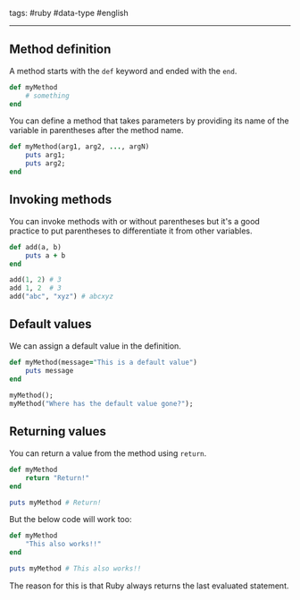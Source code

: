 tags: #ruby #data-type #english

---

## Method definition
A method starts with the `def` keyword and ended with the `end`.

```rb
def myMethod
	# something
end
```

You can define a method that takes parameters by providing its name of the variable in parentheses after the method name.

```rb
def myMethod(arg1, arg2, ..., argN)
	puts arg1;
	puts arg2;
end
```

## Invoking methods
You can invoke methods with or without parentheses but it's a good practice to put parentheses to differentiate it from other variables.

```rb
def add(a, b)
	puts a + b
end

add(1, 2) # 3
add 1, 2  # 3
add("abc", "xyz") # abcxyz
```

## Default values
We can assign a default value in the definition.

```rb
def myMethod(message="This is a default value")
	puts message
end
	
myMethod();
myMethod("Where has the default value gone?");
```

## Returning values

You can return a value from the method using `return`.
```rb
def myMethod
	return "Return!"
end

puts myMethod # Return!
```

But the below code will work too:
```rb
def myMethod
	"This also works!!"
end

puts myMethod # This also works!!
```

The reason for this is that Ruby always returns the last evaluated statement.